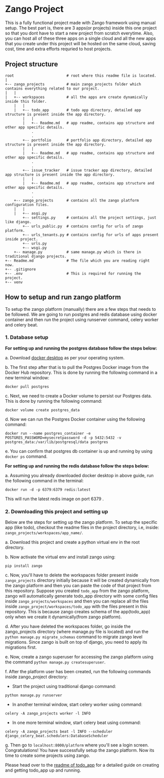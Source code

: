 # Zango Project

This is a fully functional project made with Zango framework using manual setup. The best part is, there are 3 apps(or projects) inside this one project so that you dont have to start a new project from scratch everytime. Also, you can host all of these three apps on a single cloud and all the new apps that you create under this project will be hosted on the same cloud, saving cost, time and extra efforts requried to host projects.

## Project structure
```
root                        # root where this readme file is located.
|
+-- zango_projects          # main zango_projects folder which contains everything related to our project.
|   |               
|   +-- workspaces          # all the apps are create dynamically inside this folder.
    |   |
    |   +-- todo_app        # todo app directory, detailed app structure is present inside the app directory.
        |   |
        |   +-- Readme.md   # app readme, contains app structure and other app specific details.
            .
            .
        +-- portfolio       # portfolio app directory, detailed app structure is present inside the app directory.
        |   |
        |   +-- Readme.md   # app readme, contains app structure and other app specific details.
            .
            .
        +-- issue_tracker   # issue tracker app directory, detailed app structure is present inside the app directory.
        |   |
        |   +-- Readme.md   # app readme, contains app structure and other app specific details.
            .
            .
    +-- zango_projects      # contains all the zango platform configuration files.
    |   |
    |   +-- asgi.py
        +-- settings.py     # contains all the project settings, just like django.
        +-- urls_public.py  # contains config for urls of zango platform.
        +-- urls_tenants.py # contains config for urls of apps present inside project.
        +-- urls.py
        +-- wsgi.py
    +-- manage.py           # same manage.py which is there in traditional django projects.
+-- Readme.md               # The file which you are reading right now.
+-- .gitignore
+-- .env                    # This is required for running the project.
+-- venv
```

## How to setup and run zango platform
To setup the zango platform (manually) there are a few steps that needs to be followed. We are going to run postgres and redis database using docker container and then run the project using runserver command, celery worker and celery beat.

### 1. Database setup

**For setting up and running the postgres database follow the steps below:**

a. Download [docker desktop](https://www.docker.com/products/docker-desktop/) as per your operating system.

b. The first step after that is to pull the Postgres Docker image from the Docker Hub repository. This is done by running the following command in a new terminal window:
```
docker pull postgres
```
  
c. Next, we need to create a Docker volume to persist our Postgres data. This is done by running the following command:
```
docker volume create postgres_data
```
    
d. Now we can run the Postgres Docker container using the following command:
```
docker run --name postgres_container -e POSTGRES_PASSWORD=mysecretpassword -d -p 5432:5432 -v postgres_data:/var/lib/postgresql/data postgres
```
    
e. You can confirm that postgres db container is up and running by using `docker ps` command.

**For setting up and running the redis database follow the steps below:**

a. Assuming you already downloaded docker desktop in above guide, run the following command in the terminal:
```
docker run -d -p 6379:6379 redis:latest
```

This will run the latest redis image on port 6379 .


### 2. Downloading this project and setting up

Below are the steps for setting up the zango platform. To setup the specific app (like todo), checkout the readme files in the project directory, i.e, inside: `zango_projects/workspaces/app_name/`.

a. Download this project and create a python virtual env in the root directory.

b. Now activate the virtual env and install zango using:
```
pip install zango
```

c. Now, you'll have to delete the workspaces folder present inside `zango_projects` directory initially because it will be created dynamically from the zango platform and then you can paste the code of that project from this repository. Suppose you created `todo_app` from the zango platform, zango will automatically generate todo_app directory with some config files inside `zango_projects/workspaces` and then you can replace all the files inside `zango_project/workspaces/todo_app` with the files present in this repository. This is because zango creates schema of the app(todo_app) only when we create it dynamically(from zango platform).

d. After you have deleted the workspaces folder, go inside the zango_projects directory (where manage.py file is located) and run the `python manage.py migrate_schemas` command to migrate zango level migrations. Since zango is built on top of django, you need to apply its migrations first.

e. Now, create a zango superuser for accessing the zango platform using the command `python manage.py createsuperuser`.

f. After the platform user has been created, run the following commands inside zango_project directory:
- Start the project using traditional django command:
```
python manage.py runserver
```
- In another terminal window, start celery worker using command:
```
celery -A zango_projects worker -l INFO
```
- In one more terminal window, start celery beat using command:
```
celery -A zango_projects beat -l INFO --scheduler django_celery_beat.schedulers:DatabaseScheduler
```

g. Then go to `localhost:8000/platform` where you'll see a login screen. Congratulations! You have successfully setup the zango platform. Now its time to create some projects using zango.

Please head over to the [readme of todo_app](https://github.com/Healthlane-Technologies/zango-projects/tree/main/zango_projects/workspaces/todo_app/Readme.md) for a detailed guide on creating and getting todo_app up and running.